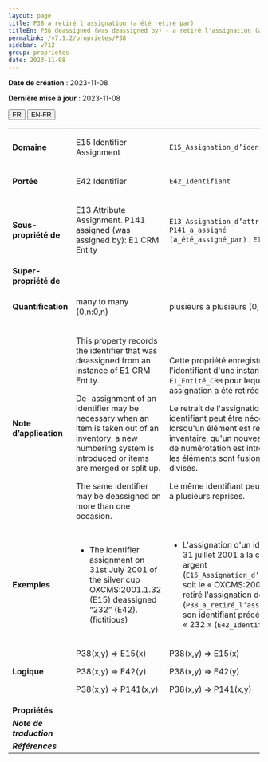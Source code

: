 ```yaml
---
layout: page
title: P38 a retiré l'assignation (a été retiré par)
titleEn: P38 deassigned (was deassigned by) - a retiré l'assignation (a été retiré par)
permalink: /v7.1.2/proprietes/P38
sidebar: v712
group: proprietes
date: 2023-11-08
---
```


**Date de création** : 2023-11-08

**Dernière mise à jour** : 2023-11-08

<div class="lang-buttons">
 <button id="fr" class="activate">FR</button>
 <button id="en-fr">EN-FR</button>
</div>

<table>
<tbody>
<tr>
<td><strong>Domaine</strong></td>
<td class="en">
<p>E15 Identifier Assignment</p>
</td>
<td>
<p><code class="language-plaintext highlighter-rouge">E15_Assignation_d’identifiant</code></p>
</td>
</tr>
<tr>
<td><strong>Portée</strong></td>
<td class="en">
<p>E42 Identifier</p>
</td>
<td>
<p><code class="language-plaintext highlighter-rouge">E42_Identifiant</code></p>
</td>
</tr>
<tr>
<td><strong>Sous-propriété de</strong></td>
<td class="en">
<p>E13 Attribute Assignment. P141 assigned (was assigned by): E1 CRM Entity</p>
</td>
<td>
<p><code class="language-plaintext highlighter-rouge">E13_Assignation_d’attribut</code>. <code class="language-plaintext highlighter-rouge">P141_a_assigné (a_été_assigné_par)</code> : <code class="language-plaintext highlighter-rouge">E1_Entité_CRM</code></p>
</td>
</tr>
<tr>
<td><strong>Super-propriété de</strong></td>
<td class="en">
</td>
<td>
</td>
</tr>
<tr>
<td><strong>Quantification</strong></td>
<td class="en">
<p>many to many (0,n:0,n)</p>
</td>
<td>
<p>plusieurs à plusieurs (0,n:0,n)</p>
</td>
</tr>
<tr>
<td><strong>Note d’application</strong></td>
<td class="en">
<p>This property records the identifier that was deassigned from an instance of E1 CRM Entity.</p>
<p>De-assignment of an identifier may be necessary when an item is taken out of an inventory, a new numbering system is introduced or items are merged or split up.</p>
<p>The same identifier may be deassigned on more than one occasion.</p>
</td>
<td>
<p>Cette propriété enregistre l'identifiant d'une instance de <code class="language-plaintext highlighter-rouge">E1_Entité_CRM</code> pour lequel une assignation a été retirée.</p>
<p>Le retrait de l'assignation d'un identifiant peut être nécessaire lorsqu'un élément est retiré d'un inventaire, qu'un nouveau système de numérotation est introduit ou que les éléments sont fusionnés ou divisés.</p>
<p>Le même identifiant peut être retiré à plusieurs reprises.</p>
</td>
</tr>
<tr>
<td><strong>Exemples</strong></td>
<td class="en">
<ul>
<li><p>The identifier assignment on 31st July 2001 of the silver cup OXCMS:2001.1.32 (E15) deassigned “232” (E42). (fictitious) </p>
</li>
</ul>
</td>
<td>
<ul>
<li><p>L'assignation d'un identifiant le 31 juillet 2001 à la coupe en argent (<code class="language-plaintext highlighter-rouge">E15_Assignation_d’identifiant</code>) soit le « OXCMS:2001.1.32 » a retiré l'assignation de (<code class="language-plaintext highlighter-rouge">P38_a_retiré_l’assignation</code>) son identifiant précédent « 232 » (<code class="language-plaintext highlighter-rouge">E42_Identifiant</code>) (fictif)</p>
</li>
</ul>
</td>
</tr>
<tr>
<td><strong>Logique</strong></td>
<td class="en">
<p>P38(x,y) ⇒ E15(x)</p>
<p>P38(x,y) ⇒ E42(y)</p>
<p>P38(x,y) ⇒ P141(x,y) </p>
</td>
<td>
<p>P38(x,y) ⇒ E15(x)</p>
<p>P38(x,y) ⇒ E42(y)</p>
<p>P38(x,y) ⇒ P141(x,y) </p>
</td>
</tr>
<tr>
<td><strong>Propriétés</strong></td>
<td class="en">
</td>
<td>
</td>
</tr>
<tr>
<td><strong><em>Note de traduction</em></strong></td>
<td colspan="2">
</td>
</tr>
<tr>
<td><strong><em>Références</em></strong></td>
<td colspan="2">
<p><em></em></p>
</td>
</tr>
</tbody>
</table>
